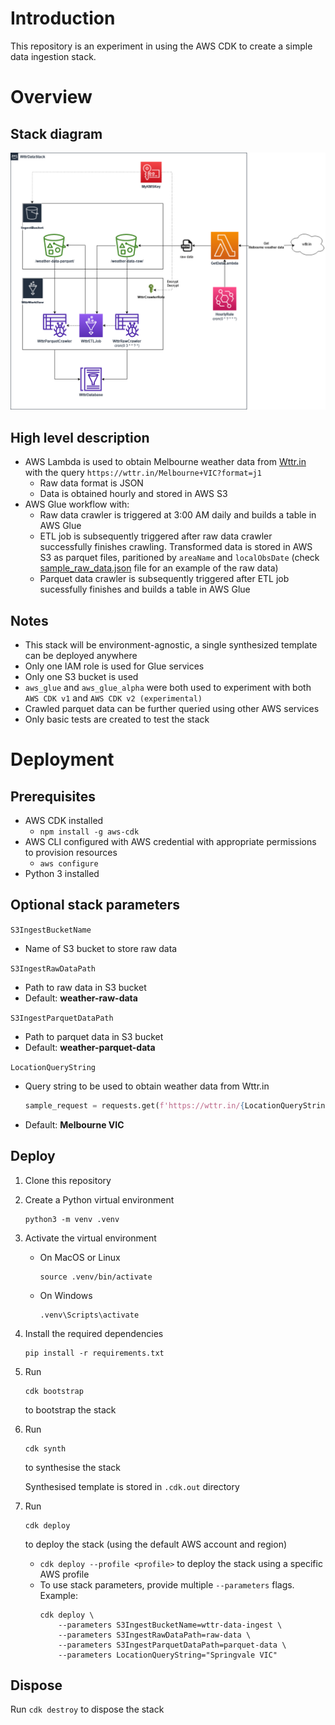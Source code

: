 # Introduction

This repository is an experiment in using the AWS CDK to create a simple data ingestion stack.

# Overview

## Stack diagram

![stack diagram](stack-diagram.png)

## High level description

- AWS Lambda is used to obtain Melbourne weather data from [Wttr.in](https://wttr.in/) with the query `https://wttr.in/Melbourne+VIC?format=j1`
  - Raw data format is JSON
  - Data is obtained hourly and stored in AWS S3
- AWS Glue workflow with:
  - Raw data crawler is triggered at 3:00 AM daily and builds a table in AWS Glue
  - ETL job is subsequently triggered after raw data crawler successfully finishes crawling. Transformed data is stored in AWS S3 as parquet files, paritioned by `areaName` and `localObsDate` (check [sample_raw_data.json](glue/sample_raw_data.json) file for an example of the raw data)
  - Parquet data crawler is subsequently triggered after ETL job sucessfully finishes and builds a table in AWS Glue

## Notes

- This stack will be environment-agnostic, a single synthesized template can be deployed anywhere
- Only one IAM role is used for Glue services
- Only one S3 bucket is used
- `aws_glue` and `aws_glue_alpha` were both used to experiment with both `AWS CDK v1` and `AWS CDK v2 (experimental)`
- Crawled parquet data can be further queried using other AWS services
- Only basic tests are created to test the stack

# Deployment

## Prerequisites

- AWS CDK installed
  - `npm install -g aws-cdk`
- AWS CLI configured with AWS credential with appropriate permissions to provision resources
  - `aws configure`
- Python 3 installed

## Optional stack parameters

`S3IngestBucketName`

- Name of S3 bucket to store raw data

`S3IngestRawDataPath`

- Path to raw data in S3 bucket
- Default: **weather-raw-data**

`S3IngestParquetDataPath`

- Path to parquet data in S3 bucket
- Default: **weather-parquet-data**

`LocationQueryString`

- Query string to be used to obtain weather data from Wttr.in
  ```python
  sample_request = requests.get(f'https://wttr.in/{LocationQueryString}?format=j1')
  ```
- Default: **Melbourne VIC**

## Deploy

1. Clone this repository
2. Create a Python virtual environment
   ```console
   python3 -m venv .venv
   ```
3. Activate the virtual environment
   - On MacOS or Linux
     ```console
     source .venv/bin/activate
     ```
   - On Windows
     ```console
     .venv\Scripts\activate
     ```
4. Install the required dependencies
   ```console
   pip install -r requirements.txt
   ```
5. Run
   ```console
   cdk bootstrap
   ```
   to bootstrap the stack
6. Run
   ```console
   cdk synth
   ```
   to synthesise the stack
   
   Synthesised template is stored in `.cdk.out` directory
7. Run
   ```console
   cdk deploy
   ```
   to deploy the stack (using the default AWS account and region)
   - `cdk deploy --profile <profile>` to deploy the stack using a specific AWS profile
   - To use stack parameters, provide multiple `--parameters` flags. Example:
        ```console
        cdk deploy \
            --parameters S3IngestBucketName=wttr-data-ingest \
            --parameters S3IngestRawDataPath=raw-data \
            --parameters S3IngestParquetDataPath=parquet-data \
            --parameters LocationQueryString="Springvale VIC"
        ```



## Dispose

Run `cdk destroy` to dispose the stack
